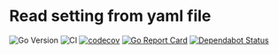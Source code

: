 # Read setting from yaml file

![Go Version](https://img.shields.io/github/go-mod/go-version/TrustWallet/blockatlas)
![CI](https://github.com/trustwallet/blockatlas/workflows/CI/badge.svg)
[![codecov](https://codecov.io/gh/trustwallet/blockatlas/branch/master/graph/badge.svg)](https://codecov.io/gh/trustwallet/blockatlas)
[![Go Report Card](https://goreportcard.com/badge/trustwallet/blockatlas)](https://goreportcard.com/report/TrustWallet/blockatlas)
[![Dependabot Status](https://api.dependabot.com/badges/status?host=github&repo=trustwallet/blockatlas)](https://dependabot.com)


